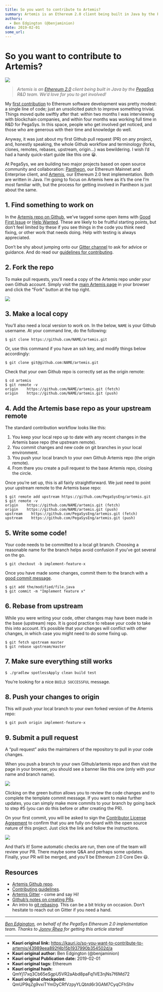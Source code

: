 ```yaml
---
title: So you want to contribute to Artemis?
summary: Artemis is an Ethereum 2.0 client being built in Java by the PegaSys R&D team. We’d love for you to get involved! My first contribution to Ethereum software development was pretty modest- a single line of code; just an unsolicited patch to improve something trivial. Things moved quite swiftly after that- within two months I was interviewing with blockchain companies, and within four months was working full time in R&D for PegaSys. In this space, people who get involved get noticed, and those who
authors:
  - Ben Edgington (@benjaminion)
date: 2019-02-01
some_url: 
---
```


# So you want to contribute to Artemis?


![](https://ipfs.infura.io/ipfs/Qma22aVM17Sv7F9vjAYq4TgMt2ofjRKzmzUDQi8FYJWTcv)

> _Artemis is an [Ethereum 2.0](https://github.com/ethereum/eth2.0-specs) client being built in Java by the [PegaSys](https://pegasys.tech/) R&D team. We’d love for you to get involved!_

My [first contribution](https://github.com/ethereum/solidity/pull/2350/files) to Ethereum software development was pretty modest: a single line of code; just an unsolicited patch to improve something trivial. Things moved quite swiftly after that: within two months I was interviewing with blockchain companies, and within four months was working full time in R&D for PegaSys. In this space, people who get involved get noticed, and those who are generous with their time and knowledge do well.

Anyway, it was just about my first Github pull request (PR) on any project, and, honestly speaking, the whole Github workflow and terminology (forks, clones, remotes, rebases, upstream, origin...) was bewildering. I wish I’d had a handy quick-start guide like this one 😀.

At PegaSys, we are building two major projects based on open source community and collaboration: [Pantheon](https://github.com/PegaSysEng/pantheon), our Ethereum Mainnet and Enterprise client, and [Artemis](https://github.com/PegaSysEng/artemis), our Ethereum 2.0 test implementation. Both are written in Java. I’m going to focus on Artemis here as it’s the one I’m most familiar with, but the process for getting involved in Pantheon is just about the same.

## 1. Find something to work on
In the [Artemis repo on Github](https://github.com/PegaSysEng/artemis/), we’ve tagged some open items with [Good First Issue](https://github.com/PegaSysEng/artemis/issues?q=is%3Aissue+is%3Aclosed+label%3A%22good+first+issue+%3Ababy%3A%22) or [Help Wanted](https://github.com/PegaSysEng/artemis/issues?q=is%3Aissue+is%3Aopen+label%3A%22help+wanted+%F0%9F%86%98%22). These are likely to be fruitful starting points, but don’t feel limited by these if you see things in the code you think need fixing, or other work that needs doing. Help with testing is always appreciated.

Don’t be shy about jumping onto our [Gitter channel](https://gitter.im/PegaSysEng/artemis) to ask for advice or guidance. And do read our [guidelines for contributing](https://github.com/PegaSysEng/artemis/blob/master/CONTRIBUTING.md).

## 2. Fork the repo
To make pull requests, you’ll need a copy of the Artemis repo under your own Github account. Simply visit the [main Artemis page](https://github.com/PegaSysEng/artemis/) in your browser and click the “Fork” button at the top right.

![](https://ipfs.infura.io/ipfs/Qmb6S47s4kjT55WpjSgv3a96Rm463C3Qm4SB8L2dBeu2xp)
 
## 3. Make a local copy
You’ll also need a local version to work on. In the below, `NAME` is your Github username. At your command line, do the following:
```
$ git clone https://github.com/NAME/artemis.git
```
Or, use this command if you have an ssh key, and modify things below accordingly:
```
$ git clone git@github.com:NAME/artemis.git
```
Check that your own Github repo is correctly set as the origin remote:
```
$ cd artemis
$ git remote -v
origin    https://github.com/NAME/artemis.git (fetch)
origin    https://github.com/NAME/artemis.git (push)
```

## 4. Add the Artemis base repo as your upstream remote
The standard contribution workflow looks like this:
1.	You keep your local repo up to date with any recent changes in the Artemis base repo (the upstream remote).
2.	You commit changes and new code on git branches in your local environment.
3.	You push your local branch to your own Github Artemis repo (the origin remote).
4.	From there you create a pull request to the base Artemis repo, closing the circle.

Once you’re set up, this is all fairly straightforward. We just need to point your upstream remote to the Artemis base repo:
```
$ git remote add upstream https://github.com/PegaSysEng/artemis.git
$ git remote -v
origin    https://github.com/NAME/artemis.git (fetch)
origin    https://github.com/NAME/artemis.git (push)
upstream    https://github.com/PegaSysEng/artemis.git (fetch)
upstream    https://github.com/PegaSysEng/artemis.git (push)
```

## 5. Write some code!
Your code needs to be committed to a local git branch. Choosing a reasonable name for the branch helps avoid confusion if you’ve got several on the go.
```
$ git checkout -b implement-feature-x
```
Once you have made some changes, commit them to the branch with a [good commit message](https://chris.beams.io/posts/git-commit/).
```
$ git add the/modified/file.java
$ git commit -m "Implement feature x"
```

## 6. Rebase from upstream
While you were writing your code, other changes may have been made in the base (upstream) repo. It is good practice to rebase your code to take this into account. It’s possible that your changes will conflict with other changes, in which case you might need to do some fixing up.
```
$ git fetch upstream master
$ git rebase upstream/master
```

## 7. Make sure everything still works
```
$ ./gradlew spotlessApply clean build test
```

You’re looking for a nice `BUILD SUCCESSFUL` message.

## 8. Push your changes to origin
This will push your local branch to your own forked version of the Artemis repo:
```
$ git push origin implement-feature-x
```

## 9. Submit a pull request
A “pull request” asks the maintainers of the repository to pull in your code changes.

When you push a branch to your own Github/artemis repo and then visit the page in your browser, you should see a banner like this one (only with your name and branch name).

 ![](https://ipfs.infura.io/ipfs/QmckcRcvkqPdNd8XjaVtn9NvLYTtTFuapZBbtUsqqNKcn2)

Clicking on the green button allows you to review the code changes and to complete the template commit message. If you want to make further updates, you can simply make more commits to your branch by going back to step #5 (you can do this before or after creating the PR).

On your first commit, you will be asked to sign the [Contributor License Agreement](https://gist.github.com/rojotek/978b48a5e8b68836856a8961d6887992) to confirm that you are fully on-board with the open source nature of this project. Just click the link and follow the instructions.

 ![](https://ipfs.infura.io/ipfs/Qmaa5hzHHfWudcW6fjL12rs6LCMvhjiVQ9G6Vk2F9PEYh7)

And that’s it! Some automatic checks are run, then one of the team will review your PR. There maybe some Q&A and perhaps some updates. Finally, your PR will be merged, and you’ll be Ethereum 2.0 Core Dev 😃.

## Resources
* [Artemis Github repo](https://github.com/PegaSysEng/artemis).
* [Contributing guidelines](https://github.com/PegaSysEng/artemis/blob/master/CONTRIBUTING.md).
* [Artemis Gitter](https://gitter.im/PegaSysEng/artemis) - come and say Hi!
* [Github’s notes on creating PRs](https://github.com/PointCloudLibrary/pcl/wiki/A-step-by-step-guide-on-preparing-and-submitting-a-pull-request).
* An intro to [git rebasing](https://dev.to/maxwell_dev/the-git-rebase-introduction-i-wish-id-had). This can be a bit tricky on occasion. Don’t hesitate to reach out on Gitter if you need a hand.

***

_[Ben Edgington](https://twitter.com/benjaminion_xyz), on behalf of the PegaSys Ethereum 2.0 implementation team. Thanks to [Jonny Rhea](https://twitter.com/JonnyRhea) for getting this article started!_



---

- **Kauri original link:** https://kauri.io/so-you-want-to-contribute-to-artemis/43989eea892f4b15b1937990b354502d/a
- **Kauri original author:** Ben Edgington (@benjaminion)
- **Kauri original Publication date:** 2019-02-01
- **Kauri original tags:** Ethereum
- **Kauri original hash:** QmYj17xq3Cb65eSgpU5VR2aAbd8paFq1VE3njNs7f6Md72
- **Kauri original checkpoint:** QmUP9qZg9vxiTYmDyCRfVzpyYLQbtd6r3GAM7CyqCFhShv



